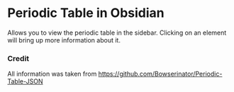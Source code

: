 # Periodic Table in Obsidian

Allows you to view the periodic table in the sidebar. Clicking on an element will bring up more information about it.


### Credit

All information was taken from https://github.com/Bowserinator/Periodic-Table-JSON
